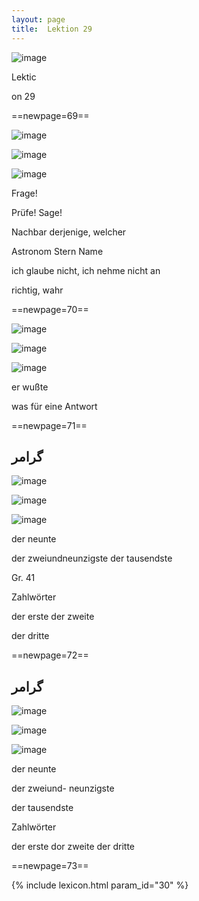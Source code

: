 ```yaml
---
layout: page
title:  Lektion 29
---
```



![image](/assets/s/071.png-03.png)

Lektic



on 29



==newpage=69==

![image](/assets/s/072.png-02.png)

![image](/assets/s/2col/072.png-08_1L.png)

![image](/assets/s/2col/072.png-08_2R.png)

Frage!

Prüfe! Sage!

Nachbar derjenige, welcher



Astronom Stern Name

ich glaube nicht, ich nehme nicht an

richtig, wahr



==newpage=70==

![image](/assets/s/073.png-02.png)

![image](/assets/s/2col/073.png-09_1L.png)

![image](/assets/s/2col/073.png-09_2R.png)

er wußte



was für eine Antwort



==newpage=71==

## گرامر

![image](/assets/s/074.png-03.png)

![image](/assets/s/2col/074.png-05_1L.png)

![image](/assets/s/2col/074.png-05_2R.png)

der neunte

der zweiundneunzigste der tausendste



Gr. 41

Zahlwörter

der erste der zweite

der dritte



==newpage=72==

## گرامر

![image](/assets/s/075.png-03.png)

![image](/assets/s/2col/075.png-06_1L.png)

![image](/assets/s/2col/075.png-06_2R.png)

der neunte

der zweiund- neunzigste

der tausendste



Zahlwörter

der erste dor zweite der dritte



==newpage=73==


{% include lexicon.html param_id="30" %}
